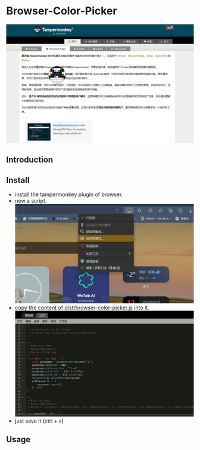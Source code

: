 # Browser-Color-Picker

![](snapshort.png)

## Introduction

## Install

- install the tampermonkey plugin of browser.
- new a script.
	![](img.png)
- copy the content of dist/browser-color-picker.js into it.
	![](img_1.png)
- just save it (ctrl + s)

## Usage
